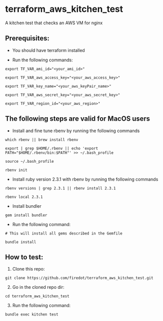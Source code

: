 # terraform_aws_kitchen_test
A kitchen test that checks an AWS VM for nginx

## Prerequisites: 

 * You should have terraform installed

 * Run the following commands: 
 
 ```
export TF_VAR_ami_id="<your_ami_id>"

export TF_VAR_aws_access_key="<your_aws_access_key>"

export TF_VAR_key_name="<your_aws_keyPair_name>"

export TF_VAR_aws_secret_key="<your_aws_secret_key>"

export TF_VAR_region_id="<your_aws_region>"
```

## The following steps are valid for MacOS users
 
 * Install and fine tune rbenv by running the following commands
   
```
which rbenv || brew install rbenv

export | grep $HOME/.rbenv || echo 'export PATH="$HOME/.rbenv/bin:$PATH"' >> ~/.bash_profile 

source ~/.bash_profile

rbenv init
```
 * Install ruby version 2.3.1 with rbenv by running the following commands

```
rbenv versions | grep 2.3.1 || rbenv install 2.3.1

rbenv local 2.3.1

```

 * Install bundler
 
 ```
 gem install bundler
 ```
 * Run the following command: 
 
 ```
 # This will install all gems described in the Gemfile
 
 bundle install
 ```

## How to test: 

1. Clone this repo: 

```
git clone https://github.com/firedot/terraform_aws_kitchen_test.git
```

2. Go in the cloned repo dir: 

```
cd terraform_aws_kitchen_test
```

3. Run the following command: 

```
bundle exec kitchen test
```
